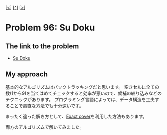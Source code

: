 \[[<](./p0095.md)] \[[^](../README_ja.md)] \[[>](./p0097.md)]

# Problem 96: Su Doku

## The link to the problem

- [Su Doku](https://projecteuler.net/problem=96)

## My approach

基本的なアルゴリズムはバックトラッキングだと思います。
空きセルに全ての数(1から9)を当てはめてチェックすると効率が悪いので、候補の絞り込みなどのテクニックがあります。
プログラミング言語によっては、データ構造を工夫することで愚直な方法でも十分速いです。

まったく違った解き方として、[Exact cover](https://en.wikipedia.org/wiki/Exact_cover#Sudoku)を利用した方法もあります。

両方のアルゴリズムで解いてみました。
